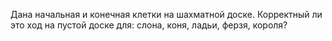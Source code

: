 Дана начальная и конечная клетки на шахматной доске. Корректный ли это ход на пустой доске для: слона, коня, ладьи, ферзя, короля?
